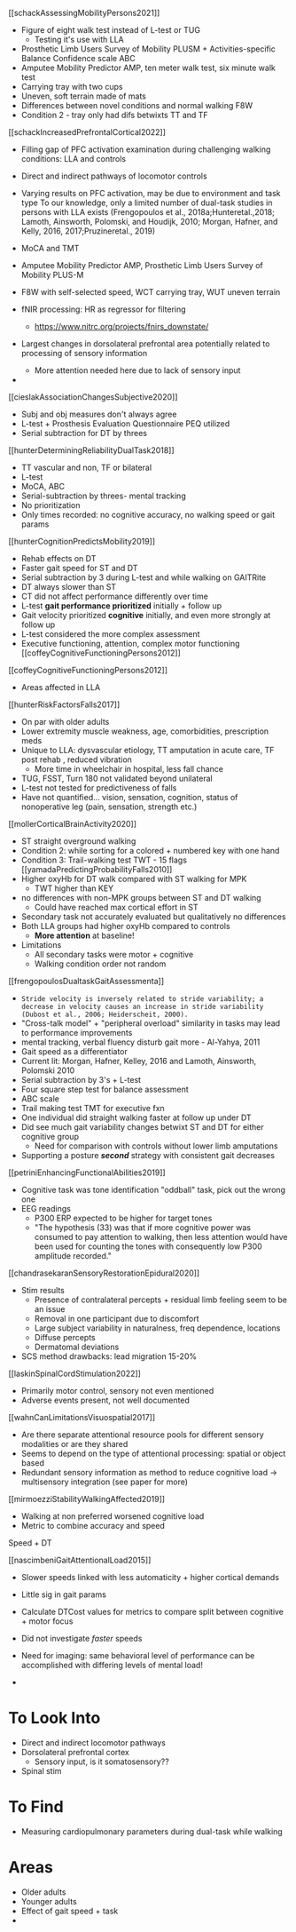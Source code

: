 

[[schackAssessingMobilityPersons2021]]
- Figure of eight walk test instead of L-test or TUG
	- Testing it's use with LLA
- Prosthetic Limb Users Survey of Mobility PLUSM + Activities-specific Balance Confidence scale ABC
- Amputee Mobility Predictor AMP, ten meter walk test, six minute walk test
- Carrying tray with two cups
- Uneven, soft terrain made of mats
- Differences between novel conditions and normal walking F8W
- Condition 2 - tray only had difs betwixts TT and TF


[[schackIncreasedPrefrontalCortical2022]]
- Filling gap of PFC activation examination during challenging walking conditions: LLA and controls
- Direct and indirect pathways of locomotor controls 
- Varying results on PFC activation, may be due to environment and task type
To our knowledge, only a limited number of dual-task studies in persons with LLA exists (Frengopoulos et al., 2018a;Hunteretal.,2018; Lamoth, Ainsworth, Polomski, and Houdijk, 2010; Morgan, Hafner, and Kelly, 2016, 2017;Pruzineretal., 2019)

- MoCA and TMT
- Amputee Mobility Predictor AMP, Prosthetic Limb Users Survey of Mobility PLUS-M
- F8W with self-selected speed, WCT carrying tray, WUT uneven terrain 
- fNIR processing: HR as regressor for filtering 
	- https://www.nitrc.org/projects/fnirs_downstate/
- Largest changes in dorsolateral prefrontal area potentially related to processing of sensory information 
	- More attention needed here due to lack of sensory input
- 

[[cieslakAssociationChangesSubjective2020]]
- Subj and obj measures don't always agree
- L-test + Prosthesis Evaluation Questionnaire PEQ utilized 
- Serial subtraction for DT by threes

[[hunterDeterminingReliabilityDualTask2018]]
- TT vascular and non, TF or bilateral
- L-test
- MoCA, ABC
- Serial-subtraction by threes- mental tracking
- No prioritization
- Only times recorded: no cognitive accuracy, no walking speed or gait params 

[[hunterCognitionPredictsMobility2019]]
- Rehab effects on DT
- Faster gait speed for ST and DT
- Serial subtraction by 3 during L-test and while walking on GAITRite
- DT always slower than ST
- CT did not affect performance differently over time
- L-test **gait performance prioritized** initially + follow up 
- Gait velocity prioritized **cognitive** initially, and even more strongly at follow up 
- L-test considered the more complex assessment 
- Executive functioning, attention, complex motor functioning [[coffeyCognitiveFunctioningPersons2012]]

[[coffeyCognitiveFunctioningPersons2012]]
- Areas affected in LLA

[[hunterRiskFactorsFalls2017]]
- On par with older adults
- Lower extremity muscle weakness, age, comorbidities, prescription meds
- Unique to LLA: dysvascular etiology, TT amputation in acute care, TF post rehab , reduced vibration 
	- More time in wheelchair in hospital, less fall chance
- TUG, FSST, Turn 180 not validated beyond unilateral
- L-test not tested for predictiveness of falls
- Have not quantified... vision, sensation, cognition, status of nonoperative leg (pain, sensation, strength etc.)




[[mollerCorticalBrainActivity2020]]
- ST straight overground walking
- Condition 2: while sorting for a colored + numbered key with one hand
- Condition 3: Trail-walking test TWT - 15 flags [[yamadaPredictingProbabilityFalls2010]]
- Higher oxyHb for DT walk compared with ST walking for MPK
	- TWT higher than KEY
- no differences with non-MPK groups between ST and DT walking
	- Could have reached max cortical effort in ST
- Secondary task not accurately evaluated but qualitatively no differences 
- Both LLA groups had higher oxyHb compared to controls 
	- **More attention** at baseline!
- Limitations
	- All secondary tasks were motor + cognitive 
	- Walking condition order not random



[[frengopoulosDualtaskGaitAssessmenta]]
- ```Stride velocity is inversely related to stride variability; a decrease in velocity causes an increase in stride variability (Dubost et al., 2006; Heiderscheit, 2000).```
- "Cross-talk model" + "peripheral overload" similarity in tasks may lead to performance improvements 
- mental tracking, verbal fluency disturb gait more - Al-Yahya, 2011
- Gait speed as a differentiator 
- Current lit: Morgan, Hafner, Kelley, 2016 and Lamoth, Ainsworth, Polomski 2010
- Serial subtraction by 3's + L-test
- Four square step test for balance assessment 
- ABC scale
- Trail making test TMT for executive fxn
- One individual did straight walking faster at follow up under DT
- Did see much gait variability changes betwixt ST and DT for either cognitive group
	- Need for comparison with controls without lower limb amputations 
- Supporting a posture ***second*** strategy with consistent gait decreases 

[[petriniEnhancingFunctionalAbilities2019]]
- Cognitive task was tone identification "oddball" task, pick out the wrong one
- EEG readings
	- P300 ERP expected to be higher for target tones
	- "The hypothesis (33) was that if more cognitive power was consumed to pay attention to walking, then less attention would have been used for counting the tones with consequently low P300 amplitude recorded."


[[chandrasekaranSensoryRestorationEpidural2020]]
- Stim results
	- Presence of contralateral percepts + residual limb feeling seem to be an issue
	- Removal in one participant due to discomfort
	- Large subject variability in naturalness, freq dependence, locations
	- Diffuse percepts 
	- Dermatomal deviations 
- SCS method drawbacks: lead migration 15-20%

[[laskinSpinalCordStimulation2022]]
- Primarily motor control, sensory not even mentioned
- Adverse events present, not well documented 


[[wahnCanLimitationsVisuospatial2017]]
- Are there separate attentional resource pools for different sensory modalities or are they shared
- Seems to depend on the type of attentional processing: spatial or object based
- Redundant sensory information as method to reduce cognitive load -> multisensory integration (see paper for more)

[[mirmoezziStabilityWalkingAffected2019]]
- Walking at non preferred worsened cognitive load
- Metric to combine accuracy and speed 


Speed + DT

[[nascimbeniGaitAttentionalLoad2015]]
- Slower speeds linked with less automaticity + higher cortical demands
- Little sig in gait params
- Calculate DTCost values for metrics to compare split between cognitive + motor focus
- Did not investigate *faster* speeds

- Need for imaging: same behavioral level of performance can be accomplished with differing levels of mental load!
- 

# To Look Into
- Direct and indirect locomotor pathways
- Dorsolateral prefrontal cortex
	- Sensory input, is it somatosensory??
- Spinal stim

# To Find
- Measuring cardiopulmonary parameters during dual-task while walking
# Areas
- Older adults
- Younger adults
- Effect of gait speed + task
- 